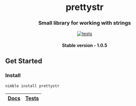 <div align="center">
  
# prettystr
### Small library for working with strings
[![tests](https://github.com/prettybauble/prettystr/actions/workflows/test.yml/badge.svg)](https://github.com/prettybauble/prettystr/actions/workflows/test.yml)

#### Stable version - 1.0.5

</div>

## Get Started
### Install
```bash
nimble install prettystr
```

<div align="center">

|[Docs][]|[Tests][]|
|--------|---------|

</div>

[Docs]:https://prettybauble.github.io/prettystr/theindex.html
[Tests]:https://github.com/prettybauble/prettystr/tree/main/tests
